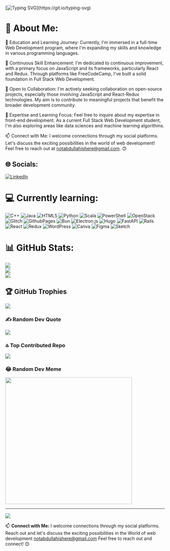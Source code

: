 [![Typing SVG](https://readme-typing-svg.demolab.com?font=Roboto&weight=500&pause=1032&color=00FF00&width=435&lines=Hello!+I+am+Abdullah+Najeeb!)](https://git.io/typing-svg)

# 💫 About Me:
🔭 Education and Learning Journey:
Currently, I'm immersed in a full-time Web Development program, where I'm expanding my skills and knowledge in various programming languages.

🌱 Continuous Skill Enhancement:
I'm dedicated to continuous improvement, with a primary focus on JavaScript and its frameworks, particularly React and Redux. Through platforms like FreeCodeCamp, I've built a solid foundation in Full Stack Web Development.

👯 Open to Collaboration:
I'm actively seeking collaboration on open-source projects, especially those involving JavaScript and React-Redux technologies. My aim is to contribute to meaningful projects that benefit the broader development community.

💬 Expertise and Learning Focus:
Feel free to inquire about my expertise in front-end development. As a current Full Stack Web Development student, I'm also exploring areas like data sciences and machine learning algorithms.

📫 Connect with Me:
I welcome connections through my social platforms. Let's discuss the exciting possibilities in the world of web development! Feel free to reach out at notabdullahishere@gmail.com. 😊


## 🌐 Socials:
[![LinkedIn](https://img.shields.io/badge/LinkedIn-%230077B5.svg?logo=linkedin&logoColor=white)]([/https://www.linkedin.com/in/abdullah-najeeb-7b66472b7/](https://www.linkedin.com/in/abdullah-najeeb-7b66472b7/)) 

# 💻 Currently learning:
![C++](https://img.shields.io/badge/c++-%2300599C.svg?style=for-the-badge&logo=c%2B%2B&logoColor=white) ![Java](https://img.shields.io/badge/java-%23ED8B00.svg?style=for-the-badge&logo=openjdk&logoColor=white) ![HTML5](https://img.shields.io/badge/html5-%23E34F26.svg?style=for-the-badge&logo=html5&logoColor=white) ![Python](https://img.shields.io/badge/python-3670A0?style=for-the-badge&logo=python&logoColor=ffdd54) ![Scala](https://img.shields.io/badge/scala-%23DC322F.svg?style=for-the-badge&logo=scala&logoColor=white) ![PowerShell](https://img.shields.io/badge/PowerShell-%235391FE.svg?style=for-the-badge&logo=powershell&logoColor=white) ![OpenStack](https://img.shields.io/badge/Openstack-%23f01742.svg?style=for-the-badge&logo=openstack&logoColor=white) ![Glitch](https://img.shields.io/badge/glitch-%233333FF.svg?style=for-the-badge&logo=glitch&logoColor=white) ![GithubPages](https://img.shields.io/badge/github%20pages-121013?style=for-the-badge&logo=github&logoColor=white) ![Bun](https://img.shields.io/badge/Bun-%23000000.svg?style=for-the-badge&logo=bun&logoColor=white) ![Electron.js](https://img.shields.io/badge/Electron-191970?style=for-the-badge&logo=Electron&logoColor=white) ![Hugo](https://img.shields.io/badge/Hugo-black.svg?style=for-the-badge&logo=Hugo) ![FastAPI](https://img.shields.io/badge/FastAPI-005571?style=for-the-badge&logo=fastapi) ![Rails](https://img.shields.io/badge/rails-%23CC0000.svg?style=for-the-badge&logo=ruby-on-rails&logoColor=white) ![React](https://img.shields.io/badge/react-%2320232a.svg?style=for-the-badge&logo=react&logoColor=%2361DAFB) ![Redux](https://img.shields.io/badge/redux-%23593d88.svg?style=for-the-badge&logo=redux&logoColor=white) ![WordPress](https://img.shields.io/badge/WordPress-%23117AC9.svg?style=for-the-badge&logo=WordPress&logoColor=white) ![Canva](https://img.shields.io/badge/Canva-%2300C4CC.svg?style=for-the-badge&logo=Canva&logoColor=white) ![Figma](https://img.shields.io/badge/figma-%23F24E1E.svg?style=for-the-badge&logo=figma&logoColor=white) ![Sketch](https://img.shields.io/badge/Sketch-FFB387?style=for-the-badge&logo=sketch&logoColor=black)

# 📊 GitHub Stats:
![](https://github-readme-stats.vercel.app/api?username=AbdullahNajeeb&theme=dark&hide_border=false&include_all_commits=false&count_private=false) <br/>
![](https://github-readme-streak-stats.herokuapp.com/?user=AbdullahNajeeb&theme=dark&hide_border=false)<br/>
![](https://github-readme-stats.vercel.app/api/top-langs/?username=AbdullahNajeeb&theme=dark&hide_border=false&include_all_commits=false&count_private=false&layout=compact)

## 🏆 GitHub Trophies
![](https://github-profile-trophy.vercel.app/?username=AbdullahNajeeb&theme=radical&no-frame=false&no-bg=true&margin-w=4)

### ✍️ Random Dev Quote
![](https://quotes-github-readme.vercel.app/api?type=horizontal&theme=merko)

### 🔝 Top Contributed Repo
![](https://github-contributor-stats.vercel.app/api?username=AbdullahNajeeb&limit=5&theme=dark_dimmed&combine_all_yearly_contributions=true)

### 😂 Random Dev Meme
<img src='https://randommeme-five.vercel.app/' style="height: 400px;"/>

---
[![](https://visitcount.itsvg.in/api?id=AbdullahNajeeb&icon=0&color=0)](https://visitcount.itsvg.in)

<!-- Proudly created with GPRM ( https://gprm.itsvg.in ) -->


📫 **Connect with Me:**
I welcome connections through my social platforms. Reach out and let's discuss the exciting possibilities in the World of web development
notabdullahishere@gmail.com
Feel free to reach out and connect! 😊

<!---
AbdullahNajeebb/AbdullahNajeebb is a ✨ special ✨ repository because its `README.md` (this file) appears on your GitHub profile.
You can click the Preview link to take a look at your changes.
--->
